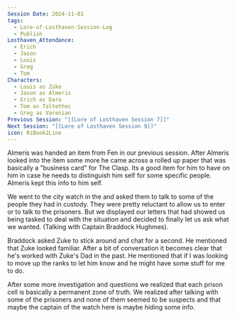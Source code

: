 ```yaml
---
Session Date: 2024-11-01
tags:
  - Lore-of-Losthaven-Session-Log
  - Publish
Losthaven_Attendance:
  - Erich
  - Jason
  - Louis
  - Greg
  - Tom
Characters:
  - Louis as Zuke
  - Jason as Almeris
  - Erich as Dara
  - Tom as Taltethoc
  - Greg as Varenian
Previous Session: "[[Lore of Losthaven Session 7]]"
Next Session: "[[Lore of Losthaven Session 9]]"
icon: RiBook2Line
---
```

Almeris was handed an item from Fen in our previous session. After Almeris looked into the item some more he came across a rolled up paper that was basically a "business card" for The Clasp. Its a good item for him to have on him in case he needs to distinguish him self for some specific people. Almeris kept this info to him self. 

We went to the city watch in the and asked them to talk to some of the people they had in custody. They were pretty reluctant to allow us to enter or to talk to the prisoners. But we displayed our letters that had showed us being tasked to deal with the situation and decided to finally let us ask what we wanted. (Talking with Captain Braddock Hughmes).

Braddock asked Zuke to stick around and chat for a second. He mentioned that Zuke looked familiar. After a bit of conversation it becomes clear that he's worked with Zuke's Dad in the past. He mentioned that if I was looking to move up the ranks to let him know and he might have some stuff for me to do.

After some more investigation and questions we realized that each prison cell is basically a permanent zone of truth. We realized after talking with some of the prisoners and none of them seemed to be suspects and that maybe the captain of the watch here is maybe hiding some info.







